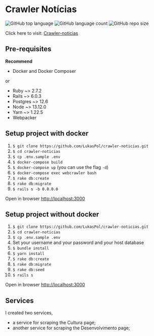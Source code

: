 # Crawler Notícias
![GitHub top language](https://img.shields.io/github/languages/top/LukasPol/crawler-noticias)
![GitHub language count](https://img.shields.io/github/languages/count/LukasPol/crawler-noticias)
![GitHub repo size](https://img.shields.io/github/repo-size/LukasPol/crawler-noticias)

Click here to visit: [Crawler-noticias](https://crawler-noticias.herokuapp.com)

## Pre-requisites

**Recommend**
- Docker and Docker Composer

or
- Ruby ~> 2.7.2
- Rails ~> 6.0.3
- Postgres ~> 12.6
- Node ~> 13.12.0
- Yarn ~> 1.22.5
- Webpacker

## Setup project with docker

1. `$ git clone https://github.com/LukasPol/crawler-noticias.git`
1. `$ cd crawler-noticias`
1. `$ cp .env.sample .env`
1. `$ docker-compose build`
1. `$ docker-compose up` (you can use the flag `-d`)
1. `$ docker-compose exec webcrawler bash`
1. `$ rake db:create`
1. `$ rake db:migrate`
1. `$ rails s -b 0.0.0.0`

Open in browser [http://localhost:3000](http://localhost:3000)


## Setup project without docker
1. `$ git clone https://github.com/LukasPol/crawler-noticias.git`
1. `$ cd crawler-noticias`
1. `$ cp .env.sample .env`
1. Set your username and your password and your host database
1. `$ bundle install`
1. `$ yarn install`
1. `$ rake db:create`
1. `$ rake db:migrate`
1. `$ rake db:seed`
1. `$ rails s`

Open in browser [http://localhost:3000](http://localhost:3000)

## Services

I created two services,

 - a service for scraping the Cultura page;
 - another service for scraping the Desenvolvimento page;